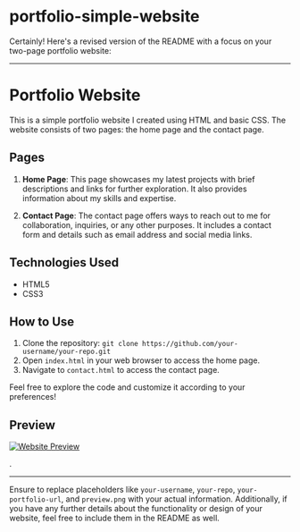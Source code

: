 # portfolio-simple-website
Certainly! Here's a revised version of the README with a focus on your two-page portfolio website:

---

# Portfolio Website

This is a simple portfolio website I created using HTML and basic CSS. The website consists of two pages: the home page and the contact page.

## Pages

1. **Home Page**: This page showcases my latest projects with brief descriptions and links for further exploration. It also provides information about my skills and expertise.

2. **Contact Page**: The contact page offers ways to reach out to me for collaboration, inquiries, or any other purposes. It includes a contact form and details such as email address and social media links.

## Technologies Used

- HTML5
- CSS3

## How to Use

1. Clone the repository: `git clone https://github.com/your-username/your-repo.git`
2. Open `index.html` in your web browser to access the home page.
3. Navigate to `contact.html` to access the contact page.

Feel free to explore the code and customize it according to your preferences!

## Preview

[![Website Preview](preview.png)](https://your-portfolio-url.com)

.

---

Ensure to replace placeholders like `your-username`, `your-repo`, `your-portfolio-url`, and `preview.png` with your actual information. Additionally, if you have any further details about the functionality or design of your website, feel free to include them in the README as well.
